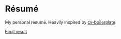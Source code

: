 # Résumé

My personal résumé. Heavily inspired by [cv-boilerplate](https://github.com/mrzool/cv-boilerplate).

[Final result](https://github.com/mewfree/resume/blob/master/damiengonot_resume.pdf)
